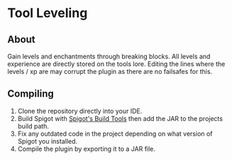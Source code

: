 # Tool Leveling

## About

Gain levels and enchantments through breaking blocks. All levels and experience are directly stored on the tools lore. Editing the lines where the levels / xp are may corrupt the plugin as there are no failsafes for this.

## Compiling

1. Clone the repository directly into your IDE.
2. Build Spigot with [Spigot's Build Tools](https://www.spigotmc.org/wiki/buildtools/) then add the JAR to the projects build path.
3. Fix any outdated code in the project depending on what version of Spigot you installed.
4. Compile the plugin by exporting it to a JAR file.
